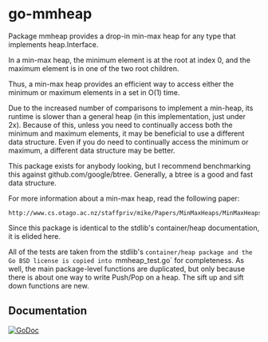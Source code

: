 go-mmheap
=========

Package mmheap provides a drop-in min-max heap for any type that implements
heap.Interface.

In a min-max heap, the minimum element is at the root at index 0, and the
maximum element is in one of the two root children.

Thus, a min-max heap provides an efficient way to access either the minimum
or maximum elements in a set in O(1) time.

Due to the increased number of comparisons to implement a min-heap, its
runtime is slower than a general heap (in this implementation, just under
2x). Because of this, unless you need to continually access both the minimum
and maximum elements, it may be beneficial to use a different data
structure. Even if you do need to continually access the minimum or maximum,
a different data structure may be better.

This package exists for anybody looking, but I recommend benchmarking this
against github.com/google/btree. Generally, a btree is a good and fast
data structure.

For more information about a min-max heap, read the following paper:

    http://www.cs.otago.ac.nz/staffpriv/mike/Papers/MinMaxHeaps/MinMaxHeaps.pdf

Since this package is identical to the stdlib's container/heap
documentation, it is elided here.

All of the tests are taken from the stdlib's `container/heap package and the Go
BSD license is copied into `mmheap_test.go` for completeness. As well, the main
package-level functions are duplicated, but only because there is about one way
to write Push/Pop on a heap. The sift up and sift down functions are new.

Documentation
-------------

[![GoDoc](https://godoc.org/github.com/twmb/go-mmheap?status.svg)](https://godoc.org/github.com/twmb/go-mmheap)
